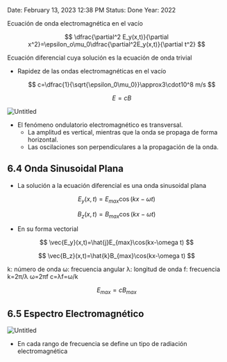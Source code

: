 
Date: February 13, 2023 12:38 PM
Status: Done
Year: 2022

Ecuación de onda electromagnética en el vacío

$$
\dfrac{\partial^2 E_y(x,t)}{\partial x^2}=\epsilon_o\mu_0\dfrac{\partial^2E_y(x,t)}{\partial t^2}
$$

Ecuación diferencial cuya solución es la ecuación de onda trivial

- Rapidez de las ondas electromagnéticas en el vacío
    
    $$
    c=\dfrac{1}{\sqrt{\epsilon_0\mu_0}}\approx3\cdot10^8 m/s
    $$
    
    $$
    E=cB
    $$
    

![Untitled](_private/Images/Ondas%20electromagnéticas%20en%20el%20vacío/Untitled.png)

- El fenómeno ondulatorio electromagnético es transversal.
    - La amplitud es vertical, mientras que la onda se propaga de forma horizontal.
    - Las oscilaciones son perpendiculares a la propagación de la onda.

## 6.4 Onda Sinusoidal Plana

- La solución a la ecuación diferencial es una onda sinusoidal plana

$$
E_y(x,t)=E_{max}\cos(kx-\omega t)
$$

$$
B_z(x,t)=B_{max}\cos(kx-\omega t)
$$

- En su forma vectorial

$$
\vec{E_y}(x,t)=\hat{j}E_{max}\cos(kx-\omega t)
$$

$$
\vec{B_z}(x,t)=\hat{k}B_{max}\cos(kx-\omega t)
$$

k: número de onda
ω: frecuencia angular
λ: longitud de onda
f: frecuencia
k=2π/λ
ω=2πf
c=λf=ω/k

$$
E_{max}=cB_{max}
$$

## 6.5 Espectro Electromagnético

![Untitled](_private/Images/Ondas%20electromagnéticas%20en%20el%20vacío/Untitled%201.png)

- En cada rango de frecuencia se define un tipo de radiación electromagnética